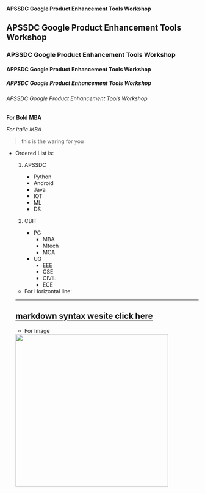 #### APSSDC Google Product Enhancement Tools Workshop
## APSSDC Google Product Enhancement Tools Workshop
### APSSDC Google Product Enhancement Tools Workshop
#### APPSDC Google Product Enhancement Tools Workshop
##### APPSDC Google Product Enhancement Tools Workshop
###### APSSDC Google Product Enhancement Tools Workshop
**For Bold MBA**

*For italic MBA*
> this is the waring for you

* Ordered List is:
   1. APSSDC
         -  Python
         -  Android
         -  Java
         -  IOT
         -  ML
         -  DS
        
   2. CBIT
         - PG
           - MBA
           - Mtech
           - MCA
         - UG
           - EEE
           - CSE
           - CIVIL
           - ECE
    * For Horizontal line:
    --------------------------------------------------------------------------------
    
  ## [markdown syntax wesite click here](https://www.markdownguide.org/cheat-sheet/)
  
  
  *  For Image
    <img src="https://www.apssdc.in/home/images/apssdc_final.png" width=400>

